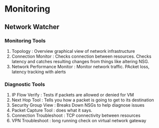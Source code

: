 # Monitoring

## Network Watcher

### Monitoring Tools
1) Topology : Overview graphical view of network infrastructure
2) Connection Monitor : Checks connection between resources.  Checks latency and catches resulting changes from things like altering NSG.
3) Network Performance Monitor : Monitor network traffic.  PAcket loss, latency tracking with alerts

### Diagnostic Tools
1) IP Flow Verify : Tests if packets are allowed or denied for VM
2) Next Hop Tool : Tells you how a packet is going to get to its destination
3) Security Group View : Breaks Down NSGs to help diagnose issues
4) Packet Capture Tool : does what it says.
5) Connection Troubleshoot : TCP connectivity between resources
6) VPN Troubleshoot : long running check on virtual network gateway


